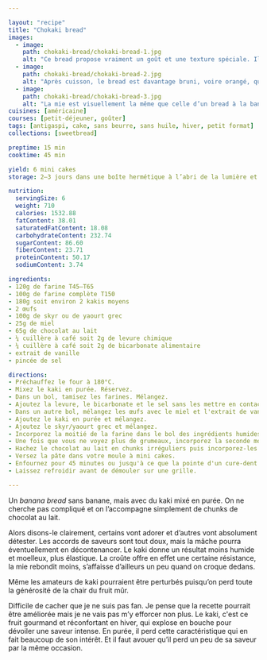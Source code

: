 ```yaml
---

layout: "recipe"
title: "Chokaki bread"
images:
  - image:
    path: chokaki-bread/chokaki-bread-1.jpg
    alt: "Ce bread propose vraiment un goût et une texture spéciale. Il s’affaisse un peu mais reste élastique, pas tout à fait moelleux."
  - image:
    path: chokaki-bread/chokaki-bread-2.jpg
    alt: "Après cuisson, le bread est davantage bruni, voire orangé, que doré. Le dessus est moins craqué. Ça offre un beau contraste avec le chocolat qui vient l’habiller."
  - image:
    path: chokaki-bread/chokaki-bread-3.jpg
    alt: "La mie est visuellement la même que celle d’un bread à la banane, mais le kaki offre une résistance à la croûte. Et il est un peu raplapla."
cuisines: [américaine]
courses: [petit-déjeuner, goûter]
tags: [antigaspi, cake, sans beurre, sans huile, hiver, petit format]
collections: [sweetbread]

preptime: 15 min
cooktime: 45 min

yield: 6 mini cakes
storage: 2–3 jours dans une boîte hermétique à l’abri de la lumière et de la chaleur. 5 jours au frigo. 2 mois au congélateur.

nutrition:
  servingSize: 6
  weight: 710
  calories: 1532.88
  fatContent: 38.01
  saturatedFatContent: 18.08
  carbohydrateContent: 232.74
  sugarContent: 86.60
  fiberContent: 23.71
  proteinContent: 50.17
  sodiumContent: 3.74

ingredients:
- 120g de farine T45–T65
- 100g de farine complète T150
- 180g soit environ 2 kakis moyens
- 2 œufs
- 100g de skyr ou de yaourt grec
- 25g de miel
- 65g de chocolat au lait
- ¼ cuillère à café soit 2g de levure chimique
- ¼ cuillère à café soit 2g de bicarbonate alimentaire
- extrait de vanille
- pincée de sel

directions:
- Préchauffez le four à 180°C.
- Mixez le kaki en purée. Réservez.
- Dans un bol, tamisez les farines. Mélangez. 
- Ajoutez la levure, le bicarbonate et le sel sans les mettre en contact pour le moment.
- Dans un autre bol, mélangez les œufs avec le miel et l'extrait de vanille. 
- Ajoutez le kaki en purée et mélangez. 
- Ajoutez le skyr/yaourt grec et mélangez. 
- Incorporez la moitié de la farine dans le bol des ingrédients humides à la maryse. 
- Une fois que vous ne voyez plus de grumeaux, incorporez la seconde moitié. Réservez. 
- Hachez le chocolat au lait en chunks irréguliers puis incorporez-les.
- Versez la pâte dans votre moule à mini cakes. 
- Enfournez pour 45 minutes ou jusqu'à ce que la pointe d'un cure-dent ressorte sèche. 
- Laissez refroidir avant de démouler sur une grille. 

---
```


Un <i lang="en">banana bread</i> sans banane, mais avec du kaki mixé en purée. On ne cherche pas compliqué et on l’accompagne simplement de chunks de chocolat au lait.

Alors disons-le clairement, certains vont adorer et d’autres vont absolument détester. Les accords de saveurs sont tout doux, mais la mâche pourra éventuellement en décontenancer. Le kaki donne un résultat moins humide et moelleux, plus élastique. La croûte offre en effet une certaine résistance, la mie rebondit moins, s’affaisse d’ailleurs un peu quand on croque dedans. 

Même les amateurs de kaki pourraient être perturbés puisqu’on perd toute la générosité de la chair du fruit mûr. 

Difficile de cacher que je ne suis pas fan. Je pense que la recette pourrait être améliorée mais je ne vais pas m’y efforcer non plus. Le kaki, c'est ce fruit gourmand et réconfortant en hiver, qui explose en bouche pour dévoiler une saveur intense. En purée, il perd cette caractéristique qui en fait beaucoup de son intérêt. Et il faut avouer qu’il perd un peu de sa saveur par la même occasion.
